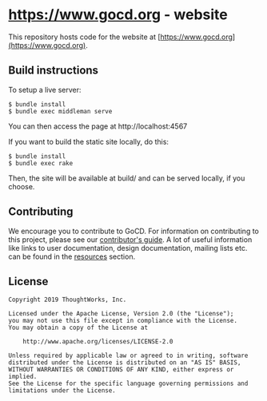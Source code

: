 # https://www.gocd.org - website

This repository hosts code for the website at [https://www.gocd.org](https://www.gocd.org).


## Build instructions

To setup a live server:

```
$ bundle install
$ bundle exec middleman serve
```

You can then access the page at http://localhost:4567

If you want to build the static site locally, do this:

```
$ bundle install
$ bundle exec rake
```

Then, the site will be available at build/ and can be served locally, if you choose.

## Contributing

We encourage you to contribute to GoCD. For information on contributing to this project, please see our
[contributor's guide](http://www.gocd.org/contribute).  A lot of useful information like links to user documentation,
design documentation, mailing lists etc. can be found in the [resources](https://www.gocd.org/resources/)
section.


## License

```plain
Copyright 2019 ThoughtWorks, Inc.

Licensed under the Apache License, Version 2.0 (the "License");
you may not use this file except in compliance with the License.
You may obtain a copy of the License at

    http://www.apache.org/licenses/LICENSE-2.0

Unless required by applicable law or agreed to in writing, software
distributed under the License is distributed on an "AS IS" BASIS,
WITHOUT WARRANTIES OR CONDITIONS OF ANY KIND, either express or implied.
See the License for the specific language governing permissions and
limitations under the License.
```
